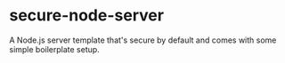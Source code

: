# secure-node-server
A Node.js server template that's secure by default and comes with some simple boilerplate setup.
